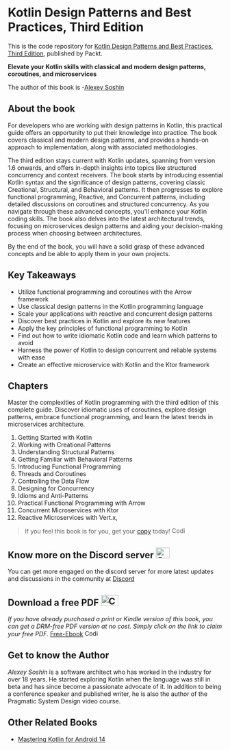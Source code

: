 # Kotlin Design Patterns and Best Practices, Third Edition
This is the code repository for [Kotlin Design Patterns and Best Practices, Third Edition](https://www.packtpub.com/product/kotlin-design-patterns-and-best-practices-third-edition/9781805127765), published by Packt.

**Elevate your Kotlin skills with classical and modern design patterns, coroutines, and microservices**

The author of this book is -[Alexey Soshin](#)
## About the book

For developers who are working with design patterns in Kotlin, this practical guide offers an opportunity to put their knowledge into practice. The book covers classical and modern design patterns, and provides a hands-on approach to implementation, along with associated methodologies.

The third edition stays current with Kotlin updates, spanning from version 1.6 onwards, and offers in-depth insights into topics like structured concurrency and context receivers. The book starts by introducing essential Kotlin syntax and the significance of design patterns, covering classic Creational, Structural, and Behavioral patterns. It then progresses to explore functional programming, Reactive, and Concurrent patterns, including detailed discussions on coroutines and structured concurrency. As you navigate through these advanced concepts, you'll enhance your Kotlin coding skills. The book also delves into the latest architectural trends, focusing on microservices design patterns and aiding your decision-making process when choosing between architectures.

By the end of the book, you will have a solid grasp of these advanced concepts and be able to apply them in your own projects.



## Key Takeaways
- Utilize functional programming and coroutines with the Arrow framework
- Use classical design patterns in the Kotlin programming language
- Scale your applications with reactive and concurrent design patterns
- Discover best practices in Kotlin and explore its new features
- Apply the key principles of functional programming to Kotlin
- Find out how to write idiomatic Kotlin code and learn which patterns to avoid
- Harness the power of Kotlin to design concurrent and reliable systems with ease
- Create an effective microservice with Kotlin and the Ktor framework


## Chapters

Master the complexities of Kotlin programming with the third edition of this complete guide. Discover idiomatic uses of coroutines, explore design patterns, embrace functional programming, and learn the latest trends in microservices architecture.

1. Getting Started with Kotlin
2. Working with Creational Patterns
3. Understanding Structural Patterns
4. Getting Familiar with Behavioral Patterns
5. Introducing Functional Programming
6. Threads and Coroutines
7. Controlling the Data Flow
8. Designing for Concurrency
9. Idioms and Anti-Patterns
10. Practical Functional Programming with Arrow
11. Concurrent Microservices with Ktor
12. Reactive Microservices with Vert.x,




> If you feel this book is for you, get your [copy](https://www.amazon.com/Kotlin-Design-Patterns-Best-Practices/dp/1805127764/ref=sr_1_1?crid=MS98R199B1YU&dib=eyJ2IjoiMSJ9.rH36HxoZz8JDYPH_U8-cY5UyY6vRDoHMp4PGntZmlkg.L1g03DIxcBViarXykmrHAHHCHSomzZ2efzGE-m_WuEE&dib_tag=se&keywords=9781805127765&qid=1713954766&sprefix=9781805127765%2Caps%2C254&sr=8-1) today! <img alt="Coding" height="15" width="35"  src="https://media.tenor.com/ex_HDD_k5P8AAAAi/habbo-habbohotel.gif">






## Know more on the Discord server <img alt="Coding" height="25" width="32"  src="https://cliply.co/wp-content/uploads/2021/08/372108630_DISCORD_LOGO_400.gif">
You can get more engaged on the discord server for more latest updates and discussions in the community at [Discord](https://discord.com/invite/xQ7vVN4XSc)

## Download a free PDF <img alt="Coding" height="25" width="40" src="https://emergency.com.au/wp-content/uploads/2021/03/free.gif">

_If you have already purchased a print or Kindle version of this book, you can get a DRM-free PDF version at no cost. Simply click on the link to claim your free PDF._
[Free-Ebook](https://packt.link/free-ebook/9781805127765) <img alt="Coding" height="15" width="35"  src="https://media.tenor.com/ex_HDD_k5P8AAAAi/habbo-habbohotel.gif">




## Get to know the Author
_Alexey Soshin_ is a software architect who has worked in the industry for over 18 years. He started exploring Kotlin when the language was still in beta and has since become a passionate advocate of it. In addition to being a conference speaker and published writer, he is also the author of the Pragmatic System Design video course.


## Other Related Books
- [Mastering Kotlin for Android 14](https://www.packtpub.com/product/mastering-kotlin-for-android-14/9781837631711)
